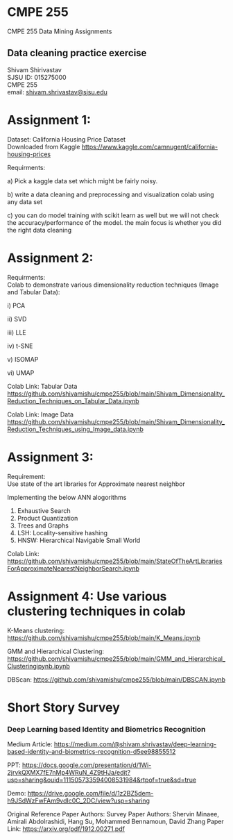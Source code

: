# CMPE 255
CMPE 255 Data Mining Assignments
## Data cleaning practice exercise
Shivam Shirivastav  
SJSU ID: 015275000  
CMPE 255  
email: shivam.shrivastav@sjsu.edu

# Assignment 1: 

Dataset: California Housing Price Dataset  
Downloaded from Kaggle https://www.kaggle.com/camnugent/california-housing-prices

Requirments:  

a) Pick a kaggle data set which might be fairly noisy.  

b) write a data cleaning and preprocessing  and visualization colab using any data set

c) you can do model training with scikit learn as well but we will not check the accuracy/performance of the model. the main focus is whether you did the right data cleaning


# Assignment 2:

Requirments:  
Colab to demonstrate various dimensionality reduction techniques (Image and Tabular Data):

i) PCA

ii) SVD

iii) LLE

iv) t-SNE

v) ISOMAP

vi) UMAP

Colab Link: Tabular Data
https://github.com/shivamishu/cmpe255/blob/main/Shivam_Dimensionality_Reduction_Techniques_on_Tabular_Data.ipynb

Colab Link: Image Data
https://github.com/shivamishu/cmpe255/blob/main/Shivam_Dimensionality_Reduction_Techniques_using_Image_data.ipynb

# Assignment 3: 

Requirement:  
Use state of the art libraries for Approximate nearest neighbor  

Implementing the below ANN alogorithms

1. Exhaustive Search
2. Product Quantization
3. Trees and Graphs
4. LSH: Locality-sensitive hashing
5. HNSW: Hierarchical Navigable Small World

Colab Link: https://github.com/shivamishu/cmpe255/blob/main/StateOfTheArtLibrariesForApproximateNearestNeighborSearch.ipynb

# Assignment 4: Use various clustering techniques in colab
 

 K-Means clustering: https://github.com/shivamishu/cmpe255/blob/main/K_Means.ipynb  
 
 GMM and Hierarchical  Clustering: https://github.com/shivamishu/cmpe255/blob/main/GMM_and_Hierarchical_Clusteringipynb.ipynb
 
 DBScan:  https://github.com/shivamishu/cmpe255/blob/main/DBSCAN.ipynb  

# Short Story Survey

### **Deep Learning based Identity and Biometrics Recognition**

Medium Article: https://medium.com/@shivam.shrivastav/deep-learning-based-identity-and-biometrics-recognition-d5ee98855512

PPT: https://docs.google.com/presentation/d/1Wi-2jrvkQXMX7fE7nMp4WRuN_4Z9tHJa/edit?usp=sharing&ouid=111505733594008531984&rtpof=true&sd=true

Demo: https://drive.google.com/file/d/1z2BZ5dem-h9JSdWzFwFAm9vdIc0C_2DC/view?usp=sharing


Original Reference Paper Authors: Survey Paper Authors: Shervin Minaee, Amirali Abdolrashidi, Hang Su, Mohammed Bennamoun, David Zhang
Paper Link: https://arxiv.org/pdf/1912.00271.pdf  



